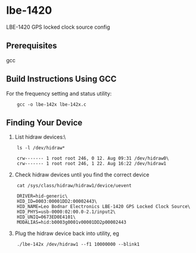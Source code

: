 # lbe-1420
LBE-1420 GPS locked clock source config

## Prerequisites ##

gcc


## Build Instructions Using GCC ##

For the frequency setting and status utility:
```
    gcc -o lbe-142x lbe-142x.c
```

## Finding Your Device ##

1. List hidraw devices:\
```
	ls -l /dev/hidraw*

    crw------- 1 root root 246, 0 12. Aug 09:31 /dev/hidraw0\
    crw------- 1 root root 246, 1 22. Aug 16:22 /dev/hidraw1
```

2. Check hidraw devices until you find the correct device
```
    cat /sys/class/hidraw/hidraw1/device/uevent

    DRIVER=hid-generic\
    HID_ID=0003:00001DD2:00002443\
    HID_NAME=Leo Bodnar Electronics LBE-1420 GPS Locked Clock Source\
    HID_PHYS=usb-0000:02:00.0-2.1/input2\
    HID_UNIQ=0673ED0E4101\
    MODALIAS=hid:b0003g0001v00001DD2p00002443
```
3. Plug the hidraw device back into utility, eg
```
    ./lbe-142x /dev/hidraw1 --f1 10000000 --blink1
```
